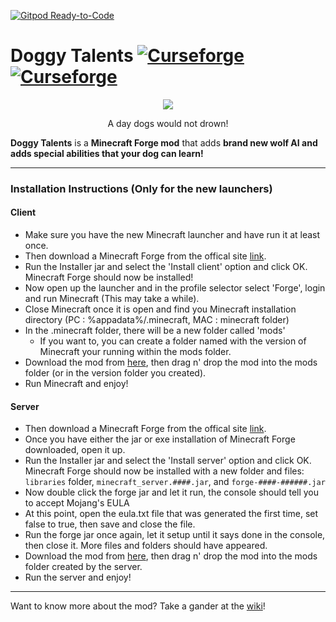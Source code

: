 [![Gitpod Ready-to-Code](https://img.shields.io/badge/Gitpod-Ready--to--Code-blue?logo=gitpod)](https://gitpod.io/#https://github.com/percivalalb/DoggyTalents) 

Doggy Talents [![Curseforge](http://cf.way2muchnoise.eu/full_doggy-talents_downloads.svg)](https://minecraft.curseforge.com/projects/doggy-talents) [![Curseforge](http://cf.way2muchnoise.eu/versions/For%20MC_doggy-talents_all.svg)](https://minecraft.curseforge.com/projects/doggy-talents)
===========

<p align="center"><img src="https://github.com/ProPercivalalb/DoggyTalents/blob/master/images/logo.PNG"></p>
<p align="center">A day dogs would not drown!</p>

**Doggy Talents** is a **Minecraft Forge mod** that adds **brand new wolf AI and adds special abilities that your dog can learn!**

-----------------

### Installation Instructions (Only for the new launchers)

#### Client
- Make sure you have the new Minecraft launcher and have run it at least once.
- Then download a Minecraft Forge from the offical site [link](https://files.minecraftforge.net/).
- Run the Installer jar and select the 'Install client' option and click OK. Minecraft Forge should now be installed!
- Now open up the launcher and in the profile selector select 'Forge', login and run Minecraft (This may take a while).
- Close Minecraft once it is open and find you Minecraft installation directory (PC : %appadata%/.minecraft, MAC : minecraft folder)
- In the .minecraft folder, there will be a new folder called 'mods'
  - If you want to, you can create a folder named with the version of Minecraft your running within the mods folder.
- Download the mod from [here](https://mods.curse.com/mc-mods/minecraft/271050-doggy-talents), then drag n' drop the mod into the mods folder (or in the version folder you created).
- Run Minecraft and enjoy!

#### Server
- Then download a Minecraft Forge from the offical site [link](https://files.minecraftforge.net/).
- Once you have either the jar or exe installation of Minecraft Forge downloaded, open it up.
- Run the Installer jar and select the 'Install server' option and click OK. Minecraft Forge should now be installed with a new folder and files: `libraries` folder, `minecraft_server.####.jar`, and `forge-####-######.jar`
- Now double click the forge jar and let it run, the console should tell you to accept Mojang's EULA
- At this point, open the eula.txt file that was generated the first time, set false to true, then save and close the file.
- Run the forge jar once again, let it setup until it says done in the console, then close it. More files and folders should have appeared.
- Download the mod from [here](https://mods.curse.com/mc-mods/minecraft/271050-doggy-talents), then drag n' drop the mod into the mods folder created by the server.
- Run the server and enjoy!

-----------------

Want to know more about the mod? Take a gander at the [wiki](https://github.com/ProPercivalalb/DoggyTalents/wiki)!
